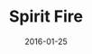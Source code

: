 ---
layout: default
modal-id: 3
date: 2016-01-25
title: Spirit Fire
img: spirit-fire-thumb.jpg
alt: image-alt
project-date: January 2016
download: <a href="http://globalgamejam.org/2016/games/spirit-fire" target="_blank">GGJ Submission</a>
source: <a href="https://github.com/dustinpeerce/ggj2016-ritual" target="_blank">GitHub Repository</a>
description: Spirit Fire was originally my solo submission for Global Game Jam 2016. You control a ball of spirit fire that is constantly moving towards the mouse, and you have to guide the fire to the end of each level without touching anything. I am now working on a team of four students to expand the game for our Capstone course at Eastern Kentucky University. The focus of the game has shifted to puzzles, and I am leading the design as the Creative Director and Level Designer.
inspiration: The theme for Global Game Jam 2016 was "Ritual." The idea was that you were being summoned by a powerful pyromancer, and you had to travel through time and space to complete a ritual. The story has shifted slightly to involve other wizards who want to use the Spirit Fire.
---